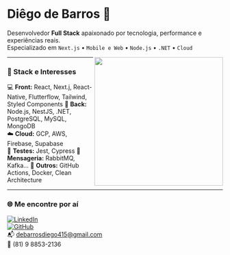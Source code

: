 <h1 align="left">Diêgo de Barros 👾</h1>

<p align="left">
  Desenvolvedor <strong>Full Stack</strong> apaixonado por tecnologia, performance e experiências reais.<br/>
  Especializado em <code>Next.js</code> • <code>Mobile e Web</code> • <code>Node.js</code> • <code>.NET</code> • <code>Cloud</code>
</p>

<img align="right" src="https://i.pinimg.com/originals/39/8b/18/398b1867cda8dc774d3ff7f7960ee85b.gif" width="300"/>

---

### 🚀 Stack e Interesses

💻 <strong>Front:</strong> React, Next.j, React-Native, Flutterflow, Tailwind, Styled Components
🧠 <strong>Back:</strong> Node.js, NestJS, .NET, PostgreSQL, MySQL, MongoDB  
☁️ <strong>Cloud:</strong> GCP, AWS, Firebase, Supabase  
🧪 <strong>Testes:</strong> Jest, Cypress
🔧 <strong>Mensageria:</strong> RabbitMQ, Kafka...
🔧 <strong>Outros:</strong> GitHub Actions, Docker, Clean Architecture  

---

### 🌐 Me encontre por aí

[![LinkedIn](https://img.shields.io/badge/LinkedIn-0077B5?style=flat&logo=linkedin&logoColor=white)](https://www.linkedin.com/in/diêgodebarros)  
[![GitHub](https://img.shields.io/badge/GitHub-100000?style=flat&logo=github&logoColor=white)](https://github.com/dig-ie)  
📬 debarrosdiego415@gmail.com  
📱 (81) 9 8853-2136
